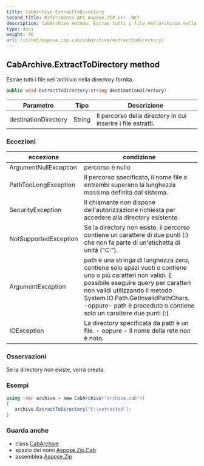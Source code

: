 ```yaml
---
title: CabArchive.ExtractToDirectory
second_title: Riferimento API Aspose.ZIP per .NET
description: CabArchive metodo. Estrae tutti i file nellarchivio nella directory fornita.
type: docs
weight: 40
url: /it/net/aspose.zip.cab/cabarchive/extracttodirectory/
---
```

## CabArchive.ExtractToDirectory method

Estrae tutti i file nell'archivio nella directory fornita.

```csharp
public void ExtractToDirectory(string destinationDirectory)
```

| Parametro | Tipo | Descrizione |
| --- | --- | --- |
| destinationDirectory | String | Il percorso della directory in cui inserire i file estratti. |

### Eccezioni

| eccezione | condizione |
| --- | --- |
| ArgumentNullException | percorso è nullo |
| PathTooLongException | Il percorso specificato, il nome file o entrambi superano la lunghezza massima definita dal sistema. |
| SecurityException | Il chiamante non dispone dell'autorizzazione richiesta per accedere alla directory esistente. |
| NotSupportedException | Se la directory non esiste, il percorso contiene un carattere di due punti (:) che non fa parte di un'etichetta di unità ("C:\"). |
| ArgumentException | path è una stringa di lunghezza zero, contiene solo spazi vuoti o contiene uno o più caratteri non validi. È possibile eseguire query per caratteri non validi utilizzando il metodo System.IO.Path.GetInvalidPathChars. -oppure- path è preceduto o contiene solo un carattere due punti (:). |
| IOException | La directory specificata da path è un file. - oppure - Il nome della rete non è noto. |

### Osservazioni

Se la directory non esiste, verrà creata.

### Esempi

```csharp
using (var archive = new CabArchive("archive.cab")) 
{ 
   archive.ExtractToDirectory("C:\extracted");
}
```

### Guarda anche

* class [CabArchive](../)
* spazio dei nomi [Aspose.Zip.Cab](../../cabarchive/)
* assemblea [Aspose.Zip](../../../)


